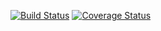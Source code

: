 [![Build Status](https://www.travis-ci.com/bento-dbaas/dbaas-base-provider.svg?branch=master)](https://www.travis-ci.com/bento-dbaas/dbaas-base-provider) [![Coverage Status](https://coveralls.io/repos/github/bento-dbaas/dbaas-base-provider/badge.svg?branch=master)](https://coveralls.io/github/bento-dbaas/dbaas-base-provider?branch=master)